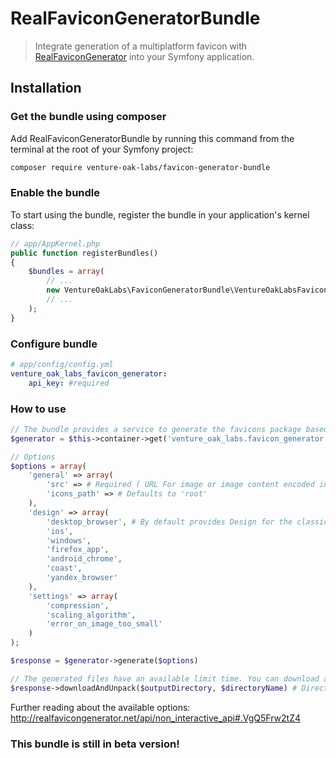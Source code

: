 # RealFaviconGeneratorBundle

> Integrate generation of a multiplatform favicon with [RealFaviconGenerator](http://realfavicongenerator.net/) into your Symfony application.


## Installation

### Get the bundle using composer

Add RealFaviconGeneratorBundle by running this command from the terminal at the root of
your Symfony project:

```bash
composer require venture-oak-labs/favicon-generator-bundle
```


### Enable the bundle

To start using the bundle, register the bundle in your application's kernel class:

```php
// app/AppKernel.php
public function registerBundles()
{
    $bundles = array(
        // ...
        new VentureOakLabs\FaviconGeneratorBundle\VentureOakLabsFaviconGeneratorBundle(),
        // ...
    );
}
```

### Configure bundle

```yaml
# app/config/config.yml
venture_oak_labs_favicon_generator:
    api_key: #required
```

### How to use
```php
// The bundle provides a service to generate the favicons package based on a set of options.
$generator = $this->container->get('venture_oak_labs.favicon_generator.generator');

// Options
$options = array(
    'general' => array(
        'src' => # Required ( URL For image or image content encoded in Base64),
        'icons_path' => # Defaults to 'root'
    ),
    'design' => array( 
        'desktop_browser', # By default provides Design for the classic desktop browsers. Configure the other as you like!
        'ios',
        'windows',
        'firefox_app',
        'android_chrome',
        'coast',
        'yandex_browser'
    ),
    'settings' => array(
        'compression',
        'scaling_algorithm',
        'error_on_image_too_small'
    )
);

$response = $generator->generate($options)

// The generated files have an available limit time. You can download and unpack them.
$response->downloadAndUnpack($outputDirectory, $directoryName) # Directory Name defaults to 'favicon_package'

```

Further reading about the available options: http://realfavicongenerator.net/api/non_interactive_api#.VgQ5Frw2tZ4


### This bundle is still in beta version!
